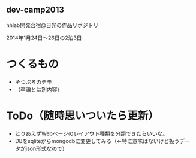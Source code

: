 dev-camp2013
---
hhlab開発合宿@日光の作品リポジトリ

2014年1月24日〜26日の2泊3日

# つくるもの
- そつぷろのデモ
- （卒論とは別内容）

# ToDo（随時思いついたら更新）
- とりあえずWebページのレイアウト種類を分類できたらいいな。
- DBをsqliteからmongodbに変更してみる（←特に意味はないけど扱うデータがjson形式なので）

